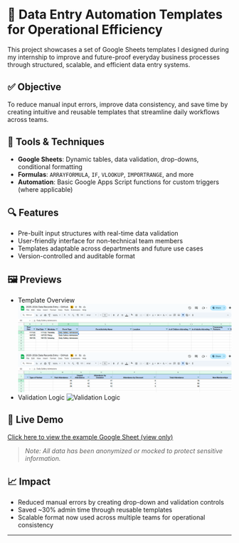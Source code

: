 # 📁 Data Entry Automation Templates for Operational Efficiency

This project showcases a set of Google Sheets templates I designed during my internship to improve and future-proof everyday business processes through structured, scalable, and efficient data entry systems.

## ✅ Objective
To reduce manual input errors, improve data consistency, and save time by creating intuitive and reusable templates that streamline daily workflows across teams.

## 🧰 Tools & Techniques
- **Google Sheets**: Dynamic tables, data validation, drop-downs, conditional formatting
- **Formulas**: `ARRAYFORMULA`, `IF`, `VLOOKUP`, `IMPORTRANGE`, and more
- **Automation**: Basic Google Apps Script functions for custom triggers (where applicable)

## 🔍 Features
- Pre-built input structures with real-time data validation
- User-friendly interface for non-technical team members
- Templates adaptable across departments and future use cases
- Version-controlled and auditable format

## 🖼️ Previews
- Template Overview
![Template Overview v1](images/template_v1.png)
![Template Overview v2](images/template_v2.png)
- Validation Logic
![Validation Logic](images/data-validation.png)

## 🔗 Live Demo
[Click here to view the example Google Sheet (view only)](https://docs.google.com/spreadsheets/d/18uQnVkegN_wx8pye46UGYXVhewRmbEdVBosE07A5D7M/edit?usp=sharing)

> *Note: All data has been anonymized or mocked to protect sensitive information.*

## 📈 Impact
- Reduced manual errors by creating drop-down and validation controls
- Saved ~30% admin time through reusable templates
- Scalable format now used across multiple teams for operational consistency

---
